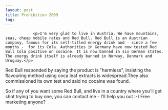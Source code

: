 ```yaml
---
layout: post
title: Prohibition 2009
tag: 
---
```



                <p>I'm very glad to live in Austria. We have mountains, seas, cheap mobile rates and Red Bull. Red Bull is an Austrian company, famous for its self-titled energy drink and - since a few months -  for its Cola. Authorities in Germany have now tested Red Bull Cola positive on cocaine. It is now banned in six German states. The energy drink itself is already banned in Norway, Denmark and Uruguay.</p>
<p>Red Bull responded by saying the product is &quot;harmless&quot;, insisting the flavouring method using coca leaf extracts is widespread.They also commissioned its own test and said no cocaine was found.</p>
<p>So if any of you want some Red Bull, and live in a country where you'll get shot trying to buy one, you can contact me - I'll help you out :-) Free marketing anyone?</p>
            
